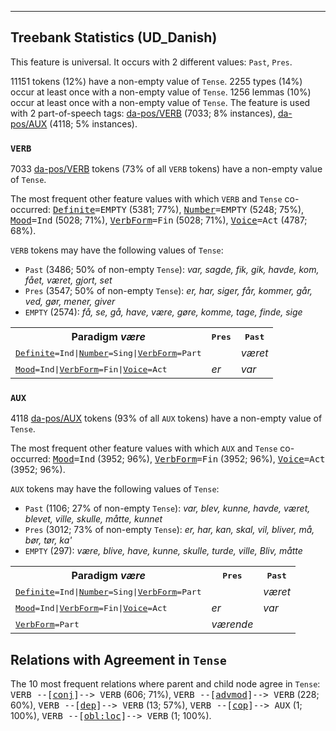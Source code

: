 

--------------------------------------------------------------------------------

## Treebank Statistics (UD_Danish)

This feature is universal.
It occurs with 2 different values: `Past`, `Pres`.

11151 tokens (12%) have a non-empty value of `Tense`.
2255 types (14%) occur at least once with a non-empty value of `Tense`.
1256 lemmas (10%) occur at least once with a non-empty value of `Tense`.
The feature is used with 2 part-of-speech tags: [da-pos/VERB]() (7033; 8% instances), [da-pos/AUX]() (4118; 5% instances).

### `VERB`

7033 [da-pos/VERB]() tokens (73% of all `VERB` tokens) have a non-empty value of `Tense`.

The most frequent other feature values with which `VERB` and `Tense` co-occurred: <tt><a href="Definite.html">Definite</a>=EMPTY</tt> (5381; 77%), <tt><a href="Number.html">Number</a>=EMPTY</tt> (5248; 75%), <tt><a href="Mood.html">Mood</a>=Ind</tt> (5028; 71%), <tt><a href="VerbForm.html">VerbForm</a>=Fin</tt> (5028; 71%), <tt><a href="Voice.html">Voice</a>=Act</tt> (4787; 68%).

`VERB` tokens may have the following values of `Tense`:

* `Past` (3486; 50% of non-empty `Tense`): <em>var, sagde, fik, gik, havde, kom, fået, været, gjort, set</em>
* `Pres` (3547; 50% of non-empty `Tense`): <em>er, har, siger, får, kommer, går, ved, gør, mener, giver</em>
* `EMPTY` (2574): <em>få, se, gå, have, være, gøre, komme, tage, finde, sige</em>

<table>
  <tr><th>Paradigm <i>være</i></th><th><tt>Pres</tt></th><th><tt>Past</tt></th></tr>
  <tr><td><tt><a href="Definite.html">Definite</a>=Ind|<a href="Number.html">Number</a>=Sing|<a href="VerbForm.html">VerbForm</a>=Part</tt></td><td></td><td><em>været</em></td></tr>
  <tr><td><tt><a href="Mood.html">Mood</a>=Ind|<a href="VerbForm.html">VerbForm</a>=Fin|<a href="Voice.html">Voice</a>=Act</tt></td><td><em>er</em></td><td><em>var</em></td></tr>
</table>

### `AUX`

4118 [da-pos/AUX]() tokens (93% of all `AUX` tokens) have a non-empty value of `Tense`.

The most frequent other feature values with which `AUX` and `Tense` co-occurred: <tt><a href="Mood.html">Mood</a>=Ind</tt> (3952; 96%), <tt><a href="VerbForm.html">VerbForm</a>=Fin</tt> (3952; 96%), <tt><a href="Voice.html">Voice</a>=Act</tt> (3952; 96%).

`AUX` tokens may have the following values of `Tense`:

* `Past` (1106; 27% of non-empty `Tense`): <em>var, blev, kunne, havde, været, blevet, ville, skulle, måtte, kunnet</em>
* `Pres` (3012; 73% of non-empty `Tense`): <em>er, har, kan, skal, vil, bliver, må, bør, tør, ka'</em>
* `EMPTY` (297): <em>være, blive, have, kunne, skulle, turde, ville, Bliv, måtte</em>

<table>
  <tr><th>Paradigm <i>være</i></th><th><tt>Pres</tt></th><th><tt>Past</tt></th></tr>
  <tr><td><tt><a href="Definite.html">Definite</a>=Ind|<a href="Number.html">Number</a>=Sing|<a href="VerbForm.html">VerbForm</a>=Part</tt></td><td></td><td><em>været</em></td></tr>
  <tr><td><tt><a href="Mood.html">Mood</a>=Ind|<a href="VerbForm.html">VerbForm</a>=Fin|<a href="Voice.html">Voice</a>=Act</tt></td><td><em>er</em></td><td><em>var</em></td></tr>
  <tr><td><tt><a href="VerbForm.html">VerbForm</a>=Part</tt></td><td><em>værende</em></td><td></td></tr>
</table>

## Relations with Agreement in `Tense`

The 10 most frequent relations where parent and child node agree in `Tense`:
<tt>VERB --[<a href="../dep/conj.html">conj</a>]--> VERB</tt> (606; 71%),
<tt>VERB --[<a href="../dep/advmod.html">advmod</a>]--> VERB</tt> (228; 60%),
<tt>VERB --[<a href="../dep/dep.html">dep</a>]--> VERB</tt> (13; 57%),
<tt>VERB --[<a href="../dep/cop.html">cop</a>]--> AUX</tt> (1; 100%),
<tt>VERB --[<a href="../dep/obl:loc.html">obl:loc</a>]--> VERB</tt> (1; 100%).


